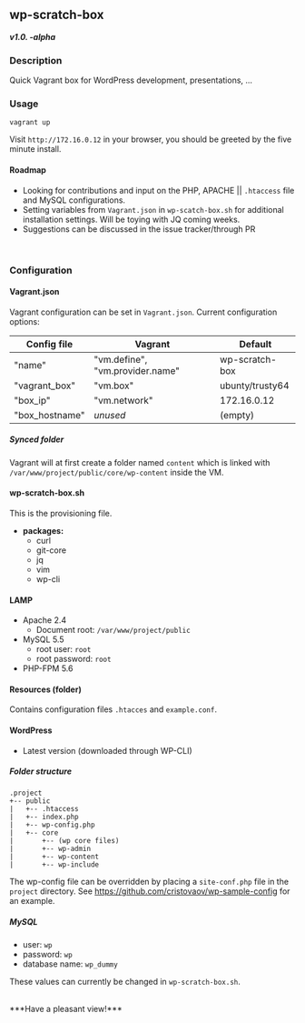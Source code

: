 ## wp-scratch-box
***v1.0. -alpha***  

### Description
Quick Vagrant box for WordPress development, presentations, ...

### Usage
`vagrant up`  

Visit `http://172.16.0.12` in your browser, you should be greeted by the five minute install.


#### Roadmap
- Looking for contributions and input on the PHP, APACHE || `.htaccess` file and MySQL configurations.
-  Setting variables from `Vagrant.json` in `wp-scatch-box.sh` for additional installation settings. Will be toying with JQ coming weeks.  
- Suggestions can be discussed in the issue tracker/through PR
</br>

### Configuration

#### Vagrant.json
Vagrant configuration can be set in `Vagrant.json`.
Current configuration options:

| Config file | Vagrant | Default |
|-------------|---------|---------|
|"name" | "vm.define", "vm.provider.name" | wp-scratch-box |
|"vagrant_box" | "vm.box" | ubunty/trusty64 |
|"box_ip" | "vm.network" | 172.16.0.12 |
|"box_hostname"| *unused* | (empty) |

##### Synced folder
Vagrant will at first create a folder named `content` which is linked with `/var/www/project/public/core/wp-content` inside the VM.

#### wp-scratch-box.sh
This is the provisioning file.
- **packages:**
    - curl
    - git-core
	- jq
	- vim
	- wp-cli

#### LAMP
- Apache 2.4
	- Document root: `/var/www/project/public`
- MySQL 5.5
	- root user: `root`
	- root password: `root`
- PHP-FPM 5.6

#### Resources (folder)
Contains configuration files `.htacces` and `example.conf`.

#### WordPress
- Latest version (downloaded through WP-CLI)  

##### Folder structure
```
.project  
+-- public  
|	+-- .htaccess
|   +-- index.php
|	+-- wp-config.php
|   +-- core
|		+-- (wp core files)
|		+-- wp-admin
|		+-- wp-content
|		+-- wp-include
```
The wp-config file can be overridden by placing a `site-conf.php` file in the `project` directory. See https://github.com/cristovaov/wp-sample-config for an example.

##### MySQL
- user: `wp`
- password: `wp`
- database name: `wp_dummy`  

These values can currently be changed in `wp-scratch-box.sh`.

<br>
***Have a pleasant view!***